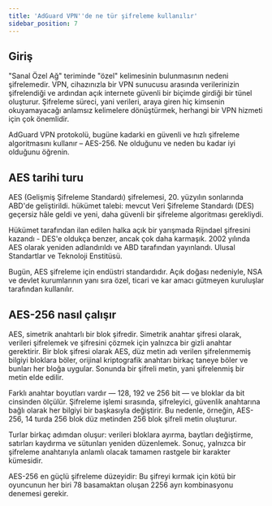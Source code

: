 ```yaml
---
title: 'AdGuard VPN''de ne tür şifreleme kullanılır'
sidebar_position: 7
---
```


## Giriş

"Sanal Özel Ağ" teriminde "özel" kelimesinin bulunmasının nedeni şifrelemedir. VPN, cihazınızla bir VPN sunucusu arasında verilerinizin şifrelendiği ve ardından açık internete güvenli bir biçimde girdiği bir tünel oluşturur. Şifreleme süreci, yani verileri, araya giren hiç kimsenin okuyamayacağı anlamsız kelimelere dönüştürmek, herhangi bir VPN hizmeti için çok önemlidir.

AdGuard VPN protokolü, bugüne kadarki en güvenli ve hızlı şifreleme algoritmasını kullanır – AES-256. Ne olduğunu ve neden bu kadar iyi olduğunu öğrenin.

## AES tarihi turu

AES (Gelişmiş Şifreleme Standardı) şifrelemesi, 20. yüzyılın sonlarında ABD'de geliştirildi. hükümet talebi: mevcut Veri Şifreleme Standardı (DES) geçersiz hâle geldi ve yeni, daha güvenli bir şifreleme algoritması gerekliydi.

Hükümet tarafından ilan edilen halka açık bir yarışmada Rijndael şifresini kazandı - DES'e oldukça benzer, ancak çok daha karmaşık. 2002 yılında AES olarak yeniden adlandırıldı ve ABD tarafından yayınlandı. Ulusal Standartlar ve Teknoloji Enstitüsü.

Bugün, AES şifreleme için endüstri standardıdır. Açık doğası nedeniyle, NSA ve devlet kurumlarının yanı sıra özel, ticari ve kar amacı gütmeyen kuruluşlar tarafından kullanılır.

## AES-256 nasıl çalışır

AES, simetrik anahtarlı bir blok şifredir. Simetrik anahtar şifresi olarak, verileri şifrelemek ve şifresini çözmek için yalnızca bir gizli anahtar gerektirir. Bir blok şifresi olarak AES, düz metin adı verilen şifrelenmemiş bilgiyi bloklara böler, orijinal kriptografik anahtarı birkaç taneye böler ve bunları her bloğa uygular. Sonunda bir şifreli metin, yani şifrelenmiş bir metin elde edilir.

Farklı anahtar boyutları vardır — 128, 192 ve 256 bit — ve bloklar da bit cinsinden ölçülür. Şifreleme işlemi sırasında, şifreleyici, güvenlik anahtarına bağlı olarak her bilgiyi bir başkasıyla değiştirir. Bu nedenle, örneğin, AES-256, 14 turda 256 blok düz metinden 256 blok şifreli metin oluşturur.

Turlar birkaç adımdan oluşur: verileri bloklara ayırma, baytları değiştirme, satırları kaydırma ve sütunları yeniden düzenlemek. Sonuç, yalnızca bir şifreleme anahtarıyla anlamlı olacak tamamen rastgele bir karakter kümesidir.

AES-256 en güçlü şifreleme düzeyidir: Bu şifreyi kırmak için kötü bir oyuncunun her biri 78 basamaktan oluşan 2256 ayrı kombinasyonu denemesi gerekir.
